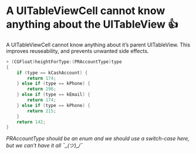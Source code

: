 # A UITableViewCell cannot know anything about the UITableView 👍
A UITableViewCell cannot know anything about it’s parent UITableView.
This improves reuseability, and prevents unwanted side effects.

```objective-c
+ (CGFloat)heightForType:(PRAccountType)type
{
	if (type == kCashAccount) {
		return 174;
	} else if (type == kPhone) {
		return 196;
	} else if (type == kEmail) {
		return 174;
	} else if (type == kPhone) {
		return 215;
	}
	return 142;
}
```
*PRAccountType should be an enum and we should use a switch-case here, but we can’t have it all ¯\_(ツ)_/¯*

